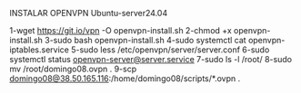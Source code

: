 INSTALAR OPENVPN Ubuntu-server24.04

1-wget https://git.io/vpn -O openvpn-install.sh
2-chmod +x openvpn-install.sh 
3-sudo bash openvpn-install.sh 
4-sudo systemctl cat openvpn-iptables.service
5-sudo less /etc/openvpn/server/server.conf
6-sudo systemctl status openvpn-server@server.service 
7-sudo ls -l /root/
8-sudo mv /root/domingo08.ovpn .
9-scp domingo08@38.50.165.116:/home/domingo08/scripts/*.ovpn .
